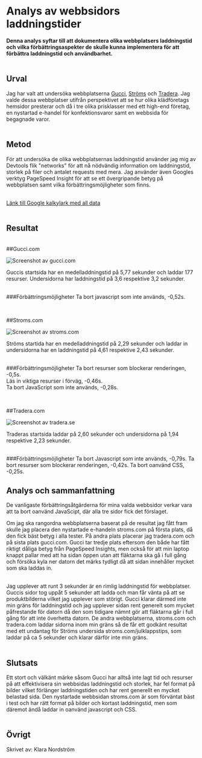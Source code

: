 Analys av webbsidors laddningstider
=======================

__Denna analys syftar till att dokumentera olika webbplatsers laddningstid och vilka förbättringsaspekter de skulle kunna implementera för att förbättra laddningstid och användbarhet.__  
<br>

Urval
-----------------------

Jag har valt att undersöka webbplatserna [Gucci](https://www.gucci.com/), [Ströms](https://www.stroms.com/) och [Tradera](https://www.tradera.com/). Jag valde dessa webbplatser utifrån perspektivet att se hur olika klädföretags hemsidor presterar och då i tre olika prisklasser med ett high-end företag, en nystartad e-handel för konfektionsvaror samt en webbsida för begagnade varor.  
<br>

Metod
-----------------------

För att undersöka de olika webbplatsernas laddningstid använder jag mig av Devtools flik "networks" för att nå nödvändig information om laddningstid, storlek på filer och antalet requests med mera. Jag använder även Googles verktyg  PageSpeed Insight för att se ett övergripande betyg på webbplatsen samt vilka förbättringsmöjligheter som finns.  
<br>

[Länk till Google kalkylark med all data](https://docs.google.com/spreadsheets/d/1wCS2rTKxNly5llByGmVRCmGYox6_pgRzbVF4mjqGK2c/edit?usp=sharing)  
<br>

Resultat
-----------------------
<br>
##Gucci.com

![Screenshot av gucci.com](../assets/img/load/gucci-1.png "Guccis startsida")

Guccis startsida har en medelladdningstid på 5,77 sekunder och laddar 177 resurser. Undersidorna har laddningstid på 3,6 respektive 3,2 sekunder.   
<br>


###Förbättringsmöjligheter
Ta bort javascript som inte används, -0,52s.  <br>

<br>

##Stroms.com  

![Screenshot av stroms.com](../assets/img/load/stroms-1.png "Ströms startsida")

Ströms startida har en medelladdningstid på 2,29 sekunder och laddar in undersidorna har en laddningstid på 4,61 respektive 2,43 sekunder.  
<br>

###Förbättringsmöjligheter
Ta bort resurser som blockerar renderingen, -0,5s.  
Läs in viktiga resurser i förväg, -0,46s.  
Ta bort JavaScript som inte används, -0,28s.  

<br>

##Tradera.com

![Screenshot av tradera.se](../assets/img/load/tradera-1.png "Traderas startsida")

Traderas startsida laddar på 2,60 sekunder och undersidorna på 1,94 respektive 2,23 sekunder.   

<br>
###Förbättringsmöjligheter
Ta bort Javascript som inte används, -0,79s.  
Ta bort resurser som blockerar renderingen, -0,42s.  
Ta bort oanvänd CSS, -0,25s.  

<br>

Analys och sammanfattning
-----------------------
De vanligaste förbättringsåtgärderna för mina valda webbsidor verkar vara att ta bort oanvänd JavaScipt, där alla tre sidor fick det förslaget.


Om jag ska rangordna webbplatserna baserat på de resultat jag fått fram skulle jag placera den nystartade e-handeln stroms.com på första plats, då den fick bäst betyg i alla tester. På andra plats placerar jag tradera.com och på sista plats gucci.com. Gucci tar tredje plats eftersom den både har fått riktigt dåliga betyg från PageSpeed Insights, men också för att min laptop knappt pallar med att ha sidan öppen utan att fläktarna ska gå i full gång och försöka kyla ner datorn det märks tydligt då att sidan innehåller mycket som ska laddas in.  
<br>

Jag upplever att runt 3 sekunder är en rimlig laddningstid för webbplatser. Guccis sidor tog uppåt 5 sekunder att ladda och man får vänta på att se produktbilderna vilket jag upplever som störigt. Gucci klarar därmed inte min gräns för laddningstid och jag upplever sidan rent generelt som mycket påfrestande för datorn då den som tidigare nämnt gör att fläktarna går i full gång för att inte överhetta datorn. De andra webbplatserna, stroms.com och tradera.com laddar sidorna inom min gräns så de får ett godkänt resultat med ett undantag för Ströms undersida stroms.com/julklappstips, som laddar på ca 5 sekunder och klarar därför inte min gräns.  
<br>

Slutsats
-----------------------
Ett stort och välkänt märke såsom Gucci har alltså inte lagt tid och resurser på att effektivisera sin webbsidas laddningstid och storlek, har fel format på bilder vilket förlänger laddningstiden och har rent generellt en mycket belastad sida. Den nystartade webbsidan stroms.com är som förväntat bäst i test och har rätt format på bilder och kortast laddningstid, men som däremot ändå laddar in oanvänd javascript och CSS.  
<br>


Övrigt
-----------------------

Skrivet av: Klara Nordström <br>
